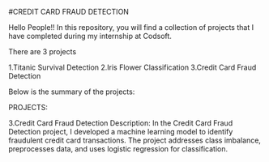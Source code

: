 #CREDIT CARD FRAUD DETECTION

Hello People!! In this repository, you will find a collection of projects that I have completed during my internship at Codsoft.

There are 3 projects 

1.Titanic Survival Detection 2.Iris Flower Classification 3.Credit Card Fraud Detection

Below is the summary of the projects:

PROJECTS:

3.Credit Card Fraud Detection Description: In the Credit Card Fraud Detection project, I developed a machine learning model to identify fraudulent credit card transactions. The project addresses class imbalance, preprocesses data, and uses logistic regression for classification.
